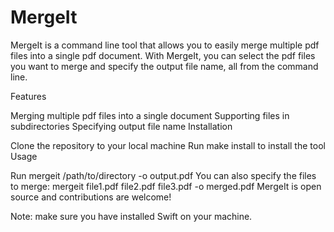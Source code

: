 # MergeIt

MergeIt is a command line tool that allows you to easily merge multiple pdf files into a single pdf document. With MergeIt, you can select the pdf files you want to merge and specify the output file name, all from the command line.

Features

Merging multiple pdf files into a single document
Supporting files in subdirectories
Specifying output file name
Installation

Clone the repository to your local machine
Run make install to install the tool
Usage

Run mergeit /path/to/directory -o output.pdf
You can also specify the files to merge: mergeit file1.pdf file2.pdf file3.pdf -o merged.pdf
MergeIt is open source and contributions are welcome!

Note: make sure you have installed Swift on your machine.
